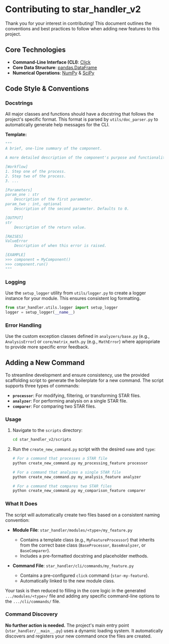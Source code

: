 # Contributing to star_handler_v2

Thank you for your interest in contributing! This document outlines the conventions and best practices to follow when adding new features to this project.

## Core Technologies

- **Command-Line Interface (CLI)**: [Click](https://click.palletsprojects.com/)
- **Core Data Structure**: [pandas.DataFrame](https://pandas.pydata.org/pandas-docs/stable/reference/api/pandas.DataFrame.html)
- **Numerical Operations**: [NumPy](https://numpy.org/) & [SciPy](https://scipy.org/)

## Code Style & Conventions

### Docstrings

All major classes and functions should have a docstring that follows the project's specific format. This format is parsed by `utils/doc_parser.py` to automatically generate help messages for the CLI.

**Template:**
```python
"""
A brief, one-line summary of the component.

A more detailed description of the component's purpose and functionality.

[Workflow]
1. Step one of the process.
2. Step two of the process.
3. ...

[Parameters]
param_one : str
    Description of the first parameter.
param_two : int, optional
    Description of the second parameter. Defaults to 0.

[OUTPUT]
str
    Description of the return value.

[RAISES]
ValueError
    Description of when this error is raised.

[EXAMPLE]
>>> component = MyComponent()
>>> component.run()
"""
```

### Logging

Use the `setup_logger` utility from `utils/logger.py` to create a logger instance for your module. This ensures consistent log formatting.

```python
from star_handler.utils.logger import setup_logger
logger = setup_logger(__name__)
```

### Error Handling

Use the custom exception classes defined in `analyzers/base.py` (e.g., `AnalysisError`) or `core/matrix_math.py` (e.g., `MathError`) where appropriate to provide more specific error feedback.

## Adding a New Command

To streamline development and ensure consistency, use the provided scaffolding script to generate the boilerplate for a new command. The script supports three types of commands:
- **`processor`**: For modifying, filtering, or transforming STAR files.
- **`analyzer`**: For performing analysis on a single STAR file.
- **`comparer`**: For comparing two STAR files.

### Usage

1.  Navigate to the `scripts` directory:
    ```bash
    cd star_handler_v2/scripts
    ```

2.  Run the `create_new_command.py` script with the desired `name` and `type`:
    ```bash
    # For a command that processes a STAR file
    python create_new_command.py my_processing_feature processor

    # For a command that analyzes a single STAR file
    python create_new_command.py my_analysis_feature analyzer

    # For a command that compares two STAR files
    python create_new_command.py my_comparison_feature comparer
    ```

### What It Does

The script will automatically create two files based on a consistent naming convention:

-   **Module File**: `star_handler/modules/<type>/my_feature.py`
    - Contains a template class (e.g., `MyFeatureProcessor`) that inherits from the correct base class (`BaseProcessor`, `BaseAnalyzer`, or `BaseComparer`).
    - Includes a pre-formatted docstring and placeholder methods.

-   **Command File**: `star_handler/cli/commands/my_feature.py`
    - Contains a pre-configured `click` command (`star-my-feature`).
    - Automatically linked to the new module class.

Your task is then reduced to filling in the core logic in the generated `.../modules/<type>/` file and adding any specific command-line options to the `.../cli/commands/` file.

### Command Discovery

**No further action is needed.** The project's main entry point (`star_handler/__main__.py`) uses a dynamic loading system. It automatically discovers and registers your new command once the files are created.
